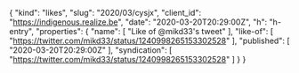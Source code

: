{
  "kind": "likes",
  "slug": "2020/03/cysjx",
  "client_id": "https://indigenous.realize.be",
  "date": "2020-03-20T20:29:00Z",
  "h": "h-entry",
  "properties": {
    "name": [
      "Like of @mikd33's tweet"
    ],
    "like-of": [
      "https://twitter.com/mikd33/status/1240998265153302528"
    ],
    "published": [
      "2020-03-20T20:29:00Z"
    ],
    "syndication": [
      "https://twitter.com/mikd33/status/1240998265153302528"
    ]
  }
}
